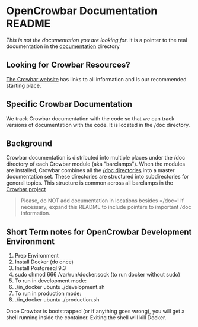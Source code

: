 # OpenCrowbar Documentation README

_This is not the documentation you are looking for_. it is a pointer to the real documentation in the [documentation](/doc/README.md) directory

## Looking for Crowbar Resources?

[The Crowbar website](http://crowbar.github.io) has links to all information and is our recommended starting place.

## Specific Crowbar Documentation 

We track Crowbar documentation with the code so that we can track versions of documentation with the code.  It is located in the /doc directory.

## Background
Crowbar documentation is distributed into multiple places under the /doc directory of each Crowbar module (aka "barclamps").  When the modules are installed, Crowbar combines all the [/doc directories](/doc/README.md) into a master documentation set.  These directories are structured into subdirectories for general topics.  This structure is common across all barclamps in the [Crowbar project](https://github.com/crowbar/)

> Please, do NOT add documentation in locations besides =/doc=!  If necessary, expand this README to include pointers to important /doc information.

## Short Term notes for OpenCrowbar Development Environment

1. Prep Environment
  1. Install Docker (do once)
  1. Install Postgresql 9.3
  1. sudo chmod 666 /var/run/docker.sock (to run docker without sudo)
2. To run in development mode:
  1. ./in_docker ubuntu ./development.sh
3. To run in production mode:
  1. ./in_docker ubuntu ./production.sh

Once Crowbar is bootstrapped (or if anything goes wrong), you will get a shell running inside the container.  Exiting the shell will kill Docker.
